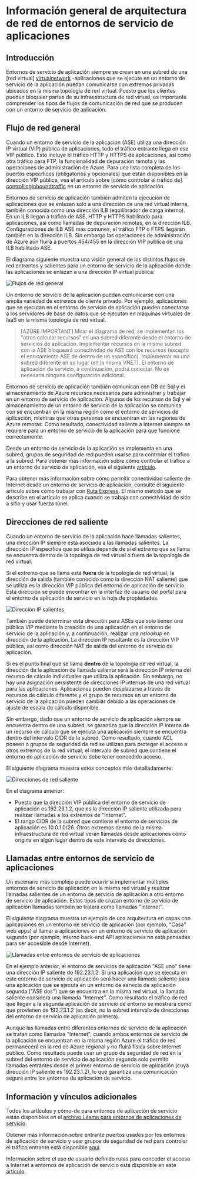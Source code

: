 <properties 
    pageTitle="Información general de arquitectura de red de entornos de servicio de aplicaciones" 
    description="Introducción a la arquitectura de red topología ofApp entornos de servicio." 
    services="app-service" 
    documentationCenter="" 
    authors="stefsch" 
    manager="wpickett" 
    editor=""/>

<tags 
    ms.service="app-service" 
    ms.workload="na" 
    ms.tgt_pltfrm="na" 
    ms.devlang="na" 
    ms.topic="article" 
    ms.date="10/04/2016" 
    ms.author="stefsch"/>   

# <a name="network-architecture-overview-of-app-service-environments"></a>Información general de arquitectura de red de entornos de servicio de aplicaciones

## <a name="introduction"></a>Introducción ##
Entornos de servicio de aplicación siempre se crean en una subred de una [red virtual] [ virtualnetwork] -aplicaciones que se ejecute en un entorno de servicio de la aplicación puedan comunicarse con extremos privadas ubicados en la misma topología de red virtual.  Puesto que los clientes pueden bloquear partes de su infraestructura de red virtual, es importante comprender los tipos de flujos de comunicación de red que se producen con un entorno de servicio de aplicación.

## <a name="general-network-flow"></a>Flujo de red general ##
 
Cuando un entorno de servicio de la aplicación (ASE) utiliza una dirección IP virtual (VIP) pública de aplicaciones, todo el tráfico entrante llega en ese VIP público.  Esto incluye el tráfico HTTP y HTTPS de aplicaciones, así como otra tráfico para FTP, la funcionalidad de depuración remota y las operaciones de administración de Azure.  Para una lista completa de los puertos específicos (obligatorios y opcionales) que están disponibles en la dirección VIP pública, vea el artículo sobre [cómo controlar el tráfico de] [ controllinginboundtraffic] en un entorno de servicio de aplicación. 

Entornos de servicio de aplicación también admiten la ejecución de aplicaciones que se enlazan solo a una dirección de una red virtual interna, también conocida como una dirección ILB (equilibrador de carga interno).  En un ILB llegan a tráfico de ASE, HTTP y HTTPS habilitado para aplicaciones, así como llamadas de depuración remotas, en la dirección ILB.  Configuraciones de ILB ASE más comunes, el tráfico FTP o FTPS llegarán también en la dirección ILB.  Sin embargo las operaciones de administración de Azure aún fluirá a puertos 454/455 en la dirección VIP pública de una ILB habilitado ASE.

El diagrama siguiente muestra una visión general de los distintos flujos de red entrantes y salientes para un entorno de servicio de la aplicación donde las aplicaciones se enlazan a una dirección IP virtual pública:

![Flujos de red general][GeneralNetworkFlows]

Un entorno de servicio de la aplicación puedan comunicarse con una amplia variedad de extremos de cliente privado.  Por ejemplo, aplicaciones que se ejecutan en el entorno de servicio de aplicación pueden conectarse a los servidores de base de datos que se ejecutan en máquinas virtuales de IaaS en la misma topología de red virtual.

>[AZURE.IMPORTANT] Mirar el diagrama de red, se implementan los "otros calcular recursos" en una subred diferente desde el entorno de servicios de aplicación. Implementar recursos en la misma subred con la ASE bloqueará conectividad de ASE con los recursos (excepto el enrutamiento ASE de dentro de un específico). Implementar en una subred diferente en su lugar (en la misma VNET). El entorno de aplicación de servicio, a continuación, podrá conectar. No es necesaria ninguna configuración adicional.

Entornos de servicio de aplicación también comunican con DB de Sql y el almacenamiento de Azure recursos necesarios para administrar y trabajar en un entorno de servicio de aplicación.  Algunos de los recursos de Sql y el almacenamiento de un entorno de servicio de la aplicación se comunica con se encuentran en la misma región como el entorno de servicios de aplicación, mientras que otras personas se encuentran en las regiones de Azure remotas.  Como resultado, conectividad saliente a Internet siempre se requiere para un entorno de servicio de la aplicación para que funcione correctamente. 

Desde un entorno de servicio de la aplicación se implementa en una subred, grupos de seguridad de red pueden usarse para controlar el tráfico a la subred.  Para obtener más información sobre cómo controlar el tráfico a un entorno de servicio de aplicación, vea el siguiente [artículo][controllinginboundtraffic].

Para obtener más información sobre cómo permitir conectividad saliente de Internet desde un entorno de servicio de aplicación, consulte el siguiente artículo sobre cómo trabajar con [Ruta Express][ExpressRoute].  El mismo método que se describe en el artículo se aplica cuando se trabaja con conectividad de sitio a sitio y usar fuerza túnel.

## <a name="outbound-network-addresses"></a>Direcciones de red saliente ##
Cuando un entorno de servicio de la aplicación hace llamadas salientes, una dirección IP siempre está asociada a las llamadas salientes.  La dirección IP específica que se utiliza depende de si el extremo que se llama se encuentra dentro de la topología de red virtual o fuera de la topología de red virtual.

Si el extremo que se llama está **fuera** de la topología de red virtual, la dirección de salida (también conocido como la dirección NAT saliente) que se utiliza es la dirección VIP pública del entorno de aplicación de servicio.  Esta dirección se puede encontrar en la interfaz de usuario del portal para el entorno de aplicación de servicio en la hoja de propiedades.
 
![Dirección IP salientes][OutboundIPAddress]

También puede determinar esta dirección para ASEs que solo tienen una pública VIP mediante la creación de una aplicación en el entorno de servicio de la aplicación y, a continuación, realizar una *nslookup* en dirección de la aplicación. La dirección IP resultante es la dirección VIP pública, así como dirección NAT de salida del entorno de servicio de aplicación.

Si es el punto final que se llama **dentro** de la topología de red virtual, la dirección de la aplicación de llamada saliente será la dirección IP interna del recurso de cálculo individuales que utiliza la aplicación.  Sin embargo, no hay una asignación persistente de direcciones IP internas de una red virtual para las aplicaciones.  Aplicaciones pueden desplazarse a través de recursos de cálculo diferente y el grupo de recursos en un entorno de servicio de la aplicación pueden cambiar debido a las operaciones de ajuste de escala de cálculo disponible.

Sin embargo, dado que un entorno de servicio de aplicación siempre se encuentra dentro de una subred, se garantiza que la dirección IP interna de un recurso de cálculo que se ejecuta una aplicación siempre se encuentra dentro del intervalo CIDR de la subred.  Como resultado, cuando ACL poseen o grupos de seguridad de red se utilizan para proteger el acceso a otros extremos de la red virtual, el intervalo de subred que contiene el entorno de aplicación de servicio debe tener concedido acceso.

El siguiente diagrama muestra estos conceptos más detalladamente:

![Direcciones de red saliente][OutboundNetworkAddresses]

En el diagrama anterior:

- Puesto que la dirección VIP pública del entorno de servicio de aplicación es 192.23.1.2, que es la dirección IP saliente utilizada para realizar llamadas a los extremos de "Internet".
- El rango CIDR de la subred que contiene el entorno de servicios de aplicación es 10.0.1.0/26.  Otros extremos dentro de la misma infraestructura de red virtual verán llamadas desde aplicaciones como origina en algún lugar dentro de este intervalo de direcciones.

## <a name="calls-between-app-service-environments"></a>Llamadas entre entornos de servicio de aplicaciones ##
Un escenario más complejo puede ocurrir si implementar múltiples entornos de servicio de aplicación en la misma red virtual y realizar llamadas salientes de un entorno de servicio de aplicación a otro entorno de servicio de aplicación.  Estos tipos de cruzan entorno de servicio de aplicación llamadas también se tratará como llamadas "Internet".

El siguiente diagrama muestra un ejemplo de una arquitectura en capas con aplicaciones en un entorno de servicio de aplicación (por ejemplo, "Casa" web apps) al llamar a aplicaciones en un entorno de servicio de aplicación segundo (por ejemplo, interno back-end API aplicaciones no está pensadas para ser accesible desde Internet). 

![Llamadas entre entornos de servicio de aplicaciones][CallsBetweenAppServiceEnvironments] 

En el ejemplo anterior, el entorno de servicios de aplicación "ASE uno" tiene una dirección IP saliente de 192.23.1.2.  Si una aplicación que se ejecuta en este entorno de servicio de aplicación será hacer una llamada saliente para una aplicación que se ejecuta en un entorno de servicio de aplicación segunda ("ASE dos") que se encuentra en la misma red virtual, la llamada saliente considera una llamada "Internet".  Como resultado el tráfico de red que llegan a la segunda aplicación de servicio de entorno se mostrará como que provienen de 192.23.1.2 (es decir, no la subred intervalo de direcciones del entorno de servicio de aplicación primera).

Aunque las llamadas entre diferentes entornos de servicio de la aplicación se tratan como llamadas "Internet", cuando ambos entornos de servicio de la aplicación se encuentran en la misma región Azure el tráfico de red permanecerá en la red de Azure regional y no fluirá física sobre Internet público.  Como resultado puede usar un grupo de seguridad de red en la subred del entorno de servicio de aplicación segunda solo permitir llamadas entrantes desde el primer entorno de servicio de aplicación (cuya dirección IP saliente es 192.23.1.2), lo que garantiza una comunicación segura entre los entornos de aplicación de servicio.

## <a name="additional-links-and-information"></a>Información y vínculos adicionales ##
Todos los artículos y cómo-de para entornos de aplicación de servicio están disponibles en el [archivo Léame para entornos de aplicaciones de servicio](../app-service/app-service-app-service-environments-readme.md).

Obtener más información sobre entrante puertos usados por los entornos de aplicación de servicio y usar grupos de seguridad de red para controlar el tráfico entrante está disponible [aquí][controllinginboundtraffic].

Información sobre el uso de usuario definido rutas para conceder el acceso a Internet a entornos de aplicación de servicio está disponible en este [artículo][ExpressRoute]. 


<!-- LINKS -->
[virtualnetwork]: http://azure.microsoft.com/services/virtual-network/
[controllinginboundtraffic]:  http://azure.microsoft.com/documentation/articles/app-service-app-service-environment-control-inbound-traffic/
[ExpressRoute]:  http://azure.microsoft.com/documentation/articles/app-service-app-service-environment-network-configuration-expressroute/

<!-- IMAGES -->
[GeneralNetworkFlows]: ./media/app-service-app-service-environment-network-architecture-overview/NetworkOverview-1.png
[OutboundIPAddress]: ./media/app-service-app-service-environment-network-architecture-overview/OutboundIPAddress-1.png
[OutboundNetworkAddresses]: ./media/app-service-app-service-environment-network-architecture-overview/OutboundNetworkAddresses-1.png
[CallsBetweenAppServiceEnvironments]: ./media/app-service-app-service-environment-network-architecture-overview/CallsBetweenEnvironments-1.png

